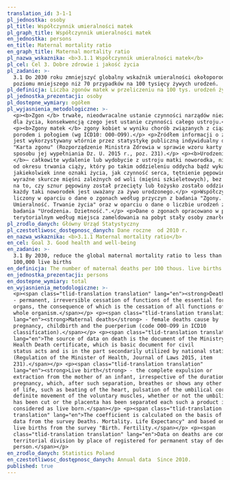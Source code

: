 ```yaml
---
translation_id: 3-1-1
pl_jednostka: osoby
pl_title: Współczynnik umieralności matek
pl_graph_title: Współczynnik umieralności matek
en_jednostka: persons
en_title: Maternal mortality ratio
en_graph_title: Maternal mortality ratio
pl_nazwa_wskaznika: <b>3.1.1 Współczynnik umieralności matek</b>
pl_cel: Cel 3. Dobre zdrowie i jakość życia
pl_zadanie: >-
  3.1 Do 2030 roku zmniejszyć globalny wskaźnik umieralności okołoporodowej do
  poziomu mniejszego niż 70 przypadków na 100 tysięcy żywych urodzeń.
pl_definicja: Liczba zgonów matek w przeliczeniu na 100 tys. urodzeń żywych.
pl_jednostka_prezentacji: osoby
pl_dostepne_wymiary: ogółem
pl_wyjasnienia_metodologiczne: >-
  <p><b>Zgon </b> trwałe, nieodwracalne ustanie czynności narządów niezbędnych
  dla życia, konsekwencją czego jest ustanie czynności całego ustroju.</p>
  <p><b>Zgony matek </b> zgony kobiet w wyniku chorób związanych z ciążą,
  porodem i połogiem (wg ICD10: O00-O99).</p> <p>Źródłem informacji o zgonach
  jest wykorzystywany wtórnie przez statystykę publiczną indywidualny dokument
  "Karta zgonu" (Rozporządzenie Ministra Zdrowia w sprawie wzoru karty zgonu i
  sposobu jej wypełniania Dz. U. 2015 r., poz. 231).</p> <p><b>Urodzenia żywe
  </b>– całkowite wydalenie lub wydobycie z ustroju matki noworodka, niezależnie
  od okresu trwania ciąży, który po takim oddzieleniu oddycha bądź wykazuje
  jakiekolwiek inne oznaki życia, jak czynność serca, tętnienie pępowiny lub
  wyraźne skurcze mięśni zależnych od woli (mięśni szkieletowych), bez względu
  na to, czy sznur pępowiny został przecięty lub łożysko zostało oddzielone 
  każdy taki noworodek jest uważany za żywo urodzonego.</p> <p>Współczynnik jest
  liczony w oparciu o dane o zgonach według przyczyn z badania "Zgony.
  Umieralność. Trwanie życia" oraz w oparciu o dane o liczbie urodzeń żywych z
  badania "Urodzenia. Dzietność.".</p> <p>Dane o zgonach opracowano w podziale
  terytorialnym według miejsca zameldowania na pobyt stały osoby zmarłej.</p>
pl_zrodlo_danych: Główny Urząd Statystyczny
pl_czestotliwosc_dostępnosc_danych: Dane roczne  od 2010 r.
en_nazwa_wskaznika: <b>3.1.1 Maternal mortality ratio</b>
en_cel: Goal 3. Good health and well-being
en_zadanie: >-
  3.1 By 2030, reduce the global maternal mortality ratio to less than 70 per
  100,000 live births
en_definicja: The number of maternal deaths per 100 thous. live births.
en_jednostka_prezentacji: persons
en_dostepne_wymiary: total
en_wyjasnienia_metodologiczne: >-
  <p><span class="tlid-translation translation" lang="en"><strong>Death</strong>
  - permanent, irreversible cessation of functions of the essential for life
  organs, the consequence of which is the cessation of all functions of the
  whole organism.</span></p> <p><span class="tlid-translation translation"
  lang="en"><strong>Maternal deaths</strong> - female deaths cause by
  pregnancy, childbirth and the puerperium (code O00-O99 in ICD10
  classification).</span></p> <p><span class="tlid-translation translation"
  lang="en">The source of data on death is the document of the Ministry of
  Health Death certificate, which is basic document for civil
  status acts and is in the part secondarily utilized by national statistics
  (Regulation of the Minister of Health, Journal of Laws 2015, item
  231).</span></p> <p><span class="tlid-translation translation"
  lang="en"><strong>Live birth</strong> - the complete expulsion or
  extraction from the mother of an infant, irrespective of the duration of the
  pregnancy, which, after such separation, breathes or shows any other evidence
  of life, such as beating of the heart, pulsation of the umbilical cord, or
  definite movement of the voluntary muscles, whether or not the umbilical cord
  has been cut or the placenta has been separated each such a product is
  considered as live born.</span></p> <p><span class="tlid-translation
  translation" lang="en">The coefficient is calculated on the basis of death
  data from the survey Deaths. Mortality. Life Expectancy" and based on
  live births from the survey "Birth. Fertility.</span></p> <p><span
  class="tlid-translation translation" lang="en">Data on deaths are compiled in
  territorial division by place of registered for permanent stay of deceased
  person.</span></p>
en_zrodlo_danych: Statistics Poland
en_czestotliwosc_dostępnosc_danych: Annual data  Since 2010.
published: true
---
```

